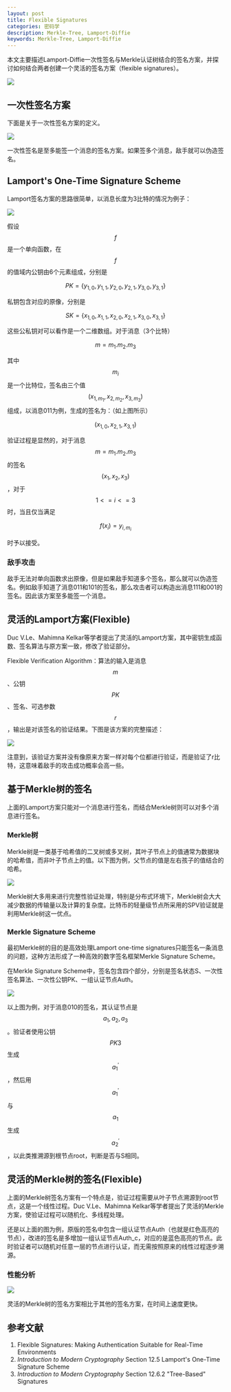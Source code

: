 ```yaml
---
layout: post
title: Flexible Signatures
categories: 密码学
description: Merkle-Tree, Lamport-Diffie
keywords: Merkle-Tree, Lamport-Diffie
---
```


本文主要描述Lamport-Diffie一次性签名与Merkle认证树结合的签名方案，并探讨如何结合两者创建一个灵活的签名方案（flexible signatures）。

<script type="text/javascript" async
  src="https://cdnjs.cloudflare.com/ajax/libs/mathjax/2.7.5/MathJax.js?config=TeX-MML-AM_CHTML">
</script>

![](https://alienx.oss-cn-shenzhen.aliyuncs.com/images/ALGO/M6.png)

## 一次性签名方案

下面是关于一次性签名方案的定义。

![](https://alienx.oss-cn-shenzhen.aliyuncs.com/images/enc/E191028-1.png)

一次性签名是至多能签一个消息的签名方案。如果签多个消息，敌手就可以伪造签名。

## Lamport's One-Time Signature Scheme

Lamport签名方案的思路很简单，以消息长度为3比特的情况为例子：

![](https://alienx.oss-cn-shenzhen.aliyuncs.com/images/enc/E191028-2.png)

假设$$f$$是一个单向函数，在$$f$$的值域内公钥由6个元素组成，分别是

$$PK=\{y_{1,0},y_{1,1},y_{2,0},y_{2,1},y_{3,0},y_{3,1}\}$$

私钥包含对应的原像，分别是

$$SK=\{x_{1,0},x_{1,1},x_{2,0},x_{2,1},x_{3,0},x_{3,1}\}$$

这些公私钥对可以看作是一个二维数组。对于消息（3个比特）

$$m=m_1.m_2.m_3$$

其中$$m_i$$是一个比特位，签名由三个值$$(x_{1,m_1},x_{2,m_2},x_{3,m_3})$$组成，以消息011为例，生成的签名为：（如上图所示）

$$(x_{1,0},x_{2,1},x_{3,1})$$

验证过程是显然的，对于消息$$m=m_1.m_2.m_3$$的签名$$(x_1,x_2,x_3)$$，对于$$1<=i<=3$$时，当且仅当满足

$$f(x_i)=y_{i,m_i}$$

时予以接受。

### 敌手攻击

敌手无法对单向函数求出原像，但是如果敌手知道多个签名，那么就可以伪造签名。例如敌手知道了消息011和101的签名，那么攻击者可以构造出消息111和001的签名。因此该方案至多能签一个消息。

## 灵活的Lamport方案(Flexible)

Duc V.Le、Mahimna Kelkar等学者提出了灵活的Lamport方案，其中密钥生成函数、签名算法与原方案一致，修改了验证部分。

Flexible Verification Algorithm：算法的输入是消息$$m$$、公钥$$PK$$、签名、可选参数$$r$$，输出是对该签名的验证结果。下图是该方案的完整描述：

![](https://alienx.oss-cn-shenzhen.aliyuncs.com/images/enc/E191028-3.png)

注意到，该验证方案并没有像原来方案一样对每个位都进行验证，而是验证了r比特，这意味着敌手的攻击成功概率会高一些。

## 基于Merkle树的签名

上面的Lamport方案只能对一个消息进行签名，而结合Merkle树则可以对多个消息进行签名。

### Merkle树

Merkle树是一类基于哈希值的二叉树或多叉树，其叶子节点上的值通常为数据块的哈希值，而非叶子节点上的值。以下图为例，父节点的值是左右孩子的值结合的哈希。

![](https://alienx.oss-cn-shenzhen.aliyuncs.com/images/enc/E191028-4.png)

Merkle树大多用来进行完整性验证处理，特别是分布式环境下，Merkle树会大大减少数据的传输量以及计算的复杂度。比特币的轻量级节点所采用的SPV验证就是利用Merkle树这一优点。

### Merkle Signature Scheme
最初Merkle树的目的是高效处理Lamport one-time signatures只能签名一条消息的问题，这种方法形成了一种高效的数字签名框架Merkle Signature Scheme。

在Merkle Signature Scheme中，签名包含四个部分，分别是签名状态S、一次性签名算法、一次性公钥PK、一组认证节点Auth。

![](https://alienx.oss-cn-shenzhen.aliyuncs.com/images/enc/E191028-5.png)

以上图为例，对于消息010的签名，其认证节点是$${a_1,a_2,a_3}$$。验证者使用公钥$$PK3$$生成$$a^{'}_1$$，然后用$$a^{'}_1$$与$$a_1$$生成$$a^{'}_2$$，以此类推溯源到根节点root，判断是否与S相同。

## 灵活的Merkle树的签名(Flexible)

上面的Merkle树签名方案有一个特点是，验证过程需要从叶子节点溯源到root节点，这是一个线性过程。Duc V.Le、Mahimna Kelkar等学者提出了灵活的Merkle方案，使验证过程可以随机化、多线程处理。

还是以上面的图为例，原版的签名中包含一组认证节点Auth（也就是红色高亮的节点），改进的签名是多增加一组认证节点Auth_c，对应的是蓝色高亮的节点。此时验证者可以随机对任意一层的节点进行认证，而无需按照原来的线性过程逐步溯源。

### 性能分析

![](https://alienx.oss-cn-shenzhen.aliyuncs.com/images/enc/E191028-6.png)

灵活的Merkle树的签名方案相比于其他的签名方案，在时间上速度更快。

## 参考文献

1. Flexible Signatures: Making Authentication Suitable for Real-Time Environments
2. <i>Introduction to Modern Cryptography</i> Section 12.5 Lamport's One-Time Signature Scheme
3. <i>Introduction to Modern Cryptography</i> Section 12.6.2 "Tree-Based" Signatures
